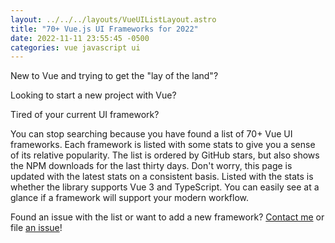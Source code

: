 ```yaml
---
layout: ../../../layouts/VueUIListLayout.astro
title: "70+ Vue.js UI Frameworks for 2022"
date: 2022-11-11 23:55:45 -0500
categories: vue javascript ui
---
```


New to Vue and trying to get the "lay of the land"?

Looking to start a new project with Vue?

Tired of your current UI framework?

You can stop searching because you have found a list of 70+ Vue UI frameworks.
Each framework is listed with some stats to give you a sense of its relative
popularity. The list is ordered by GitHub stars, but also shows the NPM downloads
for the last thirty days. Don't worry, this page is updated with the latest stats
on a consistent basis. Listed with the stats is whether the library supports
Vue 3 and TypeScript. You can easily see at a glance if a framework will support
your modern workflow.

Found an issue with the list or want to add a new framework?
[Contact me](/#contact) or file [an issue](https://gitlab.com/bhdouglass/bhdouglass-com/-/issues)!
